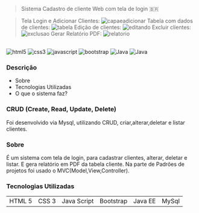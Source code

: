 > Sistema Cadastro de cliente Web com tela de login 🇧🇷

> Tela Login e Adicionar Clientes:
![capaeadicionar](https://user-images.githubusercontent.com/76443540/139586234-c08bd801-d4a8-4e06-9a87-638120c52c7a.png)
> Tabela com dados de clientes:
![tabela](https://user-images.githubusercontent.com/76443540/139586259-1486468a-1918-4920-9ab2-0478e9707f22.png)
> Edição de clientes:
![editando](https://user-images.githubusercontent.com/76443540/139586260-5783db76-be65-4509-aa5a-4d195b1327a9.png)
> Excluir clientes:
![exclusao](https://user-images.githubusercontent.com/76443540/139586264-c67d59a3-7350-4b55-86d4-df94a7587c5f.png)
> Gerar Relatório PDF:
![relatorio](https://user-images.githubusercontent.com/76443540/139586265-fddf6417-8fbe-4e31-bedc-6a2a16c78a76.png)



<div style="display:inline_block"><br/>
  <img align"center" alt="html5" src="https://img.shields.io/badge/HTML5-E34F26?style=for-the-badge&logo=html5&logoColor=white"/>
  <img align"center" alt="css3" src="https://img.shields.io/badge/CSS3-1572B6?style=for-the-badge&logo=css3&logoColor=white"/>
  <img align"center" alt="javascript" src="https://img.shields.io/badge/JavaScript-323330?style=for-the-badge&logo=javascript&logoColor=F7DF1E"/>
  <img align"center" alt="bootstrap" src="https://img.shields.io/badge/Bootstrap-563D7C?style=for-the-badge&logo=bootstrap&logoColor=white"/>
  <img align"center" alt="Java" src="https://img.shields.io/badge/Java-ED8B00?style=for-the-badge&logo=java&logoColor=white"/>
  <img align"center" alt="Java" src="https://img.shields.io/badge/MySQL-00000F?style=for-the-badge&logo=mysql&logoColor=white"/>
</div>


### Descrição

+ Sobre
+ Tecnologias Utilizadas
+ O que o sistema faz?

### CRUD (Create, Read, Update, Delete)

Foi desenvolvido via Mysql, utilizando CRUD, criar,alterar,deletar e listar clientes.

### Sobre
É um sistema com tela de login, para cadastrar clientes, alterar, deletar e listar. E gera relatório em PDF da tabela cliente.
Na parte de Padrões de projetos foi usado o MVC(Model,View,Controller).

### Tecnologias Utilizadas

<table>
  <tr>
    <td>HTML 5</td>
    <td>CSS 3</td>
    <td>Java Script </td>
    <td>Bootstrap </td>
    <td>Java EE </td>
    <td>MySql </td>
    
    
  </tr>


</table>


##
